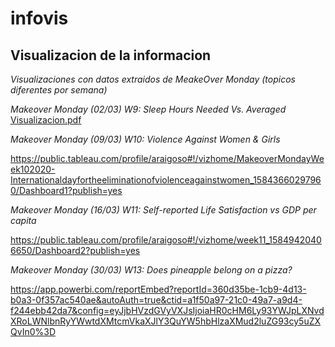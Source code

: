 # infovis
## Visualizacion de la informacion
_Visualizaciones con datos extraidos de MeakeOver Monday (topicos diferentes por semana)_

_Makeover Monday (02/03)
W9: Sleep Hours Needed Vs. Averaged_
[Visualizacion.pdf](https://github.com/Araigoso/infovis/files/4307608/Visualizacion.pdf)

_Makeover Monday (09/03)
W10: Violence Against Women & Girls_

https://public.tableau.com/profile/araigoso#!/vizhome/MakeoverMondayWeek102020-Internationaldayfortheeliminationofviolenceagainstwomen_15843660297960/Dashboard1?publish=yes

_Makeover Monday (16/03)
W11: Self-reported Life Satisfaction vs GDP per capita_

https://public.tableau.com/profile/araigoso#!/vizhome/week11_15849420406650/Dashboard2?publish=yes

_Makeover Monday (30/03)
W13: Does pineapple belong on a pizza?_
 
https://app.powerbi.com/reportEmbed?reportId=360d35be-1cb9-4d13-b0a3-0f357ac540ae&autoAuth=true&ctid=a1f50a97-21c0-49a7-a9d4-f244ebb42da7&config=eyJjbHVzdGVyVXJsIjoiaHR0cHM6Ly93YWJpLXNvdXRoLWNlbnRyYWwtdXMtcmVkaXJlY3QuYW5hbHlzaXMud2luZG93cy5uZXQvIn0%3D
